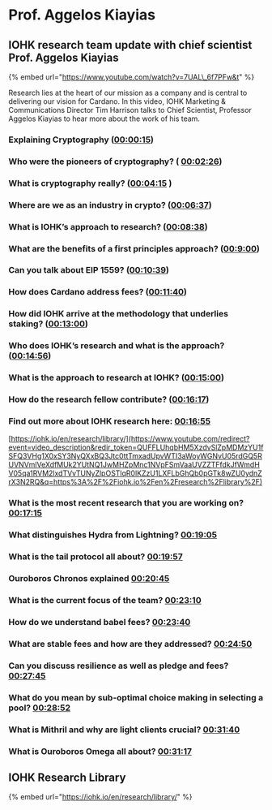 # Prof. Aggelos Kiayias

## IOHK research team update with chief scientist Prof. Aggelos Kiayias

{% embed url="https://www.youtube.com/watch?v=7UAL\_6f7PFw&t" %}

Research lies at the heart of our mission as a company and is central to delivering our vision for Cardano. In this video, IOHK Marketing & Communications Director Tim Harrison talks to Chief Scientist, Professor Aggelos Kiayias to hear more about the work of his team. 

### Explaining Cryptography \([00:00:15](https://www.youtube.com/watch?v=7UAL_6f7PFw&t=15s)\)

### Who were the pioneers of cryptography? \( [00:02:26](https://www.youtube.com/watch?v=7UAL_6f7PFw&t=146s)\)

### What is cryptography really? \([00:04:15](https://www.youtube.com/watch?v=7UAL_6f7PFw&t=255s) \)

### Where are we as an industry in crypto? \([00:06:37](https://www.youtube.com/watch?v=7UAL_6f7PFw&t=397s)\)

### What is IOHK’s approach to research? \([00:08:38](https://www.youtube.com/watch?v=7UAL_6f7PFw&t=518s)\)

### What are the benefits of a first principles approach? \([00:9:00](https://www.youtube.com/watch?v=7UAL_6f7PFw&t=540s)\)

### Can you talk about EIP 1559? \([00:10:39](https://www.youtube.com/watch?v=7UAL_6f7PFw&t=639s)\)

### How does Cardano address fees? \([00:11:40](https://www.youtube.com/watch?v=7UAL_6f7PFw&t=700s)\)

### How did IOHK arrive at the methodology that underlies staking? \([00:13:00](https://www.youtube.com/watch?v=7UAL_6f7PFw&t=780s)\)

### Who does IOHK’s research and what is the approach? \([00:14:56](https://www.youtube.com/watch?v=7UAL_6f7PFw&t=896s)\)

### What is the approach to research at IOHK? \([00:15:00](https://www.youtube.com/watch?v=7UAL_6f7PFw&t=900s)\)

### How do the research fellow contribute? \([00:16:17](https://www.youtube.com/watch?v=7UAL_6f7PFw&t=977s)\)

### Find out more about IOHK research here: [00:16:55](https://www.youtube.com/watch?v=7UAL_6f7PFw&t=1015s)

[https://iohk.io/en/research/library/](https://www.youtube.com/redirect?event=video_description&redir_token=QUFFLUhqbHM5XzdvSlZpMDMzYU1fSFQ3VHg1X0xSY3NyQXxBQ3Jtc0ttTmxadUpvWTI3aWoyWGNvU05rdGQ5RUVNVmlVeXdfMUk2YUtNQ1JwMHZpMnc1NVpFSmVaaUVZZTFfdkJfWmdHV05qa1RVM2lxdTVvTUNyZlpOSTlqR0lKZzU1LXFLbGhQb0pGTk8wZU0ydnZrX3N2RQ&q=https%3A%2F%2Fiohk.io%2Fen%2Fresearch%2Flibrary%2F) 

### What is the most recent research that you are working on? [00:17:15](https://www.youtube.com/watch?v=7UAL_6f7PFw&t=1035s) 

### What distinguishes Hydra from Lightning? [00:19:05](https://www.youtube.com/watch?v=7UAL_6f7PFw&t=1145s) 

### What is the tail protocol all about? [00:19:57](https://www.youtube.com/watch?v=7UAL_6f7PFw&t=1197s) 

### Ouroboros Chronos explained [00:20:45](https://www.youtube.com/watch?v=7UAL_6f7PFw&t=1245s) 

### What is the current focus of the team? [00:23:10](https://www.youtube.com/watch?v=7UAL_6f7PFw&t=1390s) 

### How do we understand babel fees? [00:23:40](https://www.youtube.com/watch?v=7UAL_6f7PFw&t=1420s) 

### What are stable fees and how are they addressed? [00:24:50](https://www.youtube.com/watch?v=7UAL_6f7PFw&t=1490s) 

### Can you discuss resilience as well as pledge and fees? [00:27:45](https://www.youtube.com/watch?v=7UAL_6f7PFw&t=1665s) 

### What do you mean by sub-optimal choice making in selecting a pool? [00:28:52](https://www.youtube.com/watch?v=7UAL_6f7PFw&t=1732s) 

### What is Mithril and why are light clients crucial? [00:31:40](https://www.youtube.com/watch?v=7UAL_6f7PFw&t=1900s) 

### What is Ouroboros Omega all about? [00:31:17](https://www.youtube.com/watch?v=7UAL_6f7PFw&t=1877s) 

## IOHK Research Library

{% embed url="https://iohk.io/en/research/library/" %}

 

